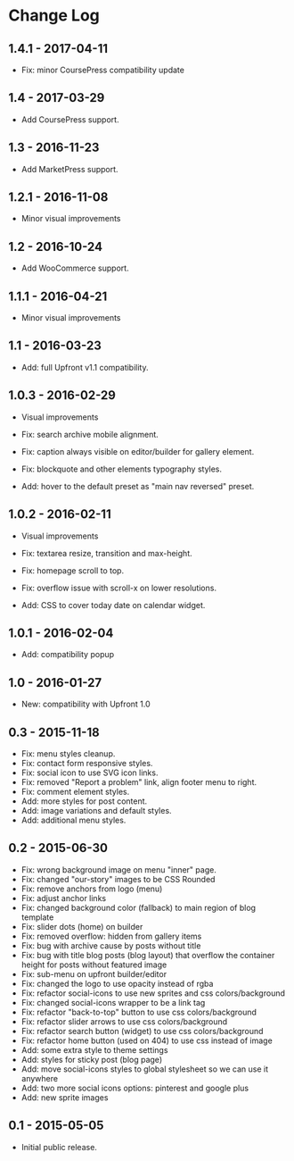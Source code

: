 Change Log
============


1.4.1 - 2017-04-11
-------------------------------------------------------------------------------
- Fix: minor CoursePress compatibility update

1.4 - 2017-03-29
-------------------------------------------------------------------------------
- Add CoursePress support.

1.3 - 2016-11-23
-------------------------------------------------------------------------------
- Add MarketPress support.

1.2.1 - 2016-11-08
-------------------------------------------------------------------------------
- Minor visual improvements

1.2 - 2016-10-24
-------------------------------------------------------------------------------
- Add WooCommerce support.

1.1.1 - 2016-04-21
-------------------------------------------------------------------------------
- Minor visual improvements

1.1 - 2016-03-23
-------------------------------------------------------------------------------
- Add: full Upfront v1.1 compatibility.

1.0.3 - 2016-02-29
-------------------------------------------------------------------------------
- Visual improvements

- Fix: search archive mobile alignment.
- Fix: caption always visible on editor/builder for gallery element.
- Fix: blockquote and other elements typography styles.
- Add: hover to the default preset as "main nav reversed" preset.

1.0.2 - 2016-02-11
-------------------------------------------------------------------------------
- Visual improvements

- Fix: textarea resize, transition and max-height.
- Fix: homepage scroll to top.
- Fix: overflow issue with scroll-x on lower resolutions.
- Add: CSS to cover today date on calendar widget.

1.0.1 - 2016-02-04
-------------------------------------------------------------------------------
- Add: compatibility popup

1.0 - 2016-01-27
-------------------------------------------------------------------------------
- New: compatibility with Upfront 1.0

0.3 - 2015-11-18
-------------------------------------------------------------------------------
- Fix: menu styles cleanup.
- Fix: contact form responsive styles.
- Fix: social icon to use SVG icon links.
- Fix: removed "Report a problem" link, align footer menu to right.
- Fix: comment element styles.
- Add: more styles for post content.
- Add: image variations and default styles.
- Add: additional menu styles.

0.2 - 2015-06-30
-------------------------------------------------------------------------------
- Fix: wrong background image on menu "inner" page.
- Fix: changed "our-story" images to be CSS Rounded
- Fix: remove anchors from logo (menu)
- Fix: adjust anchor links
- Fix: changed background color (fallback) to main region of blog template
- Fix: slider dots (home) on builder
- Fix: removed overflow: hidden from gallery items
- Fix: bug with archive cause by posts without title
- Fix: bug with title blog posts (blog layout) that overflow the container height for posts without featured image
- Fix: sub-menu on upfront builder/editor
- Fix: changed the logo to use opacity instead of rgba
- Fix: refactor social-icons to use new sprites and css colors/background
- Fix: changed social-icons wrapper to be a link tag
- Fix: refactor "back-to-top" button to use css colors/background
- Fix: refactor slider arrows to use css colors/background
- Fix: refactor search button (widget) to use css colors/background
- Fix: refactor home button (used on 404) to use css instead of image
- Add: some extra style to theme settings
- Add: styles for sticky post (blog page)
- Add: move social-icons styles to global stylesheet so we can use it anywhere
- Add: two more social icons options: pinterest and google plus
- Add: new sprite images

0.1 - 2015-05-05
-------------------------------------------------------------------------------
- Initial public release.
